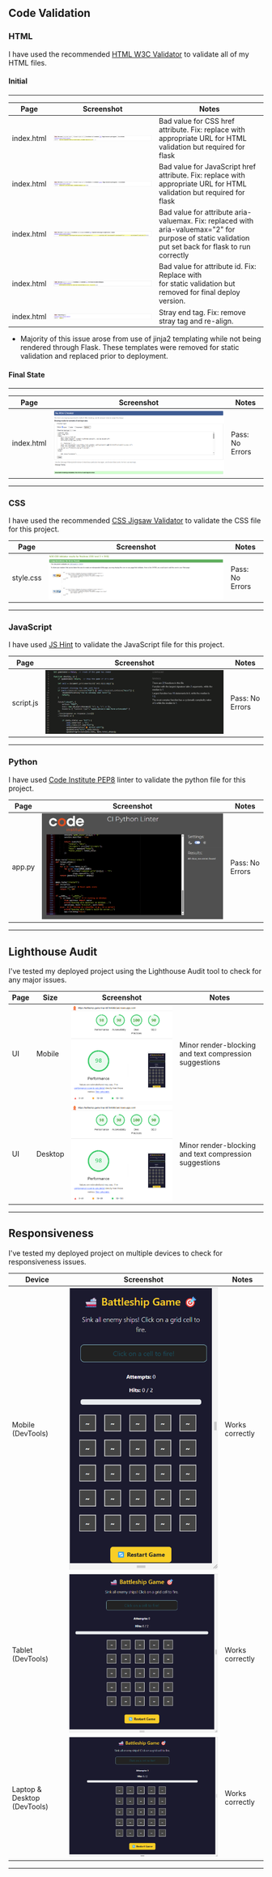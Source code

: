## Code Validation

### HTML

I have used the recommended [HTML W3C Validator](https://validator.w3.org) to validate all of my HTML files.

#### Initial

---

| Page | Screenshot | Notes |
| --- | --- | --- |
| index.html | ![screenshot](documentation/validation/html-validation-1.png) | Bad value for CSS href attribute. Fix: replace with appropriate URL for HTML validation but required for flask|
| index.html | ![screenshot](documentation/validation/html-validation-2.png) | Bad value for JavaScript href attribute. Fix: replace with appropriate URL for HTML validation but required for flask|
| index.html | ![screenshot](documentation/validation/html-validation-3.png) | Bad value for attribute aria-valuemax. Fix: replaced with aria-valuemax="2" for purpose of static validation put set back for flask to run correctly |
| index.html | ![screenshot](documentation/validation/html-validation-4.png) | Bad value for attribute id. Fix: Replace with <div id="cell-3-5"></div> for static validation but removed for final deploy version. |
| index.html | ![screenshot](documentation/validation/html-validation-5.png) | Stray end tag. Fix: remove stray tag and re-align. |

- Majority of this issue arose from use of jinja2 templating while not being rendered through Flask. These templates were removed for static validation and replaced prior to deployment.

#### Final State 

---

| Page | Screenshot | Notes |
| --- | --- | --- |
| index.html | ![screenshot](documentation/validation/html-validation-final-state.png) | Pass: No Errors |

---

### CSS

I have used the recommended [CSS Jigsaw Validator](https://jigsaw.w3.org/css-validator/) to validate the CSS file for this project.

| Page | Screenshot | Notes |
| --- | --- | --- |
| style.css | ![screenshot](documentation/validation/css-validation.png) | Pass: No Errors |

---

### JavaScript

I have used [JS Hint](https://jshint.com/) to validate the JavaScript file for this project.

| Page | Screenshot | Notes |
| --- | --- | --- |
| script.js | ![screenshot](documentation/validation/js-validation.png) | Pass: No Errors |

---

### Python

I have used [Code Institute PEP8](https://pep8ci.herokuapp.com/) linter to validate the python file for this project.

| Page | Screenshot | Notes |
| --- | --- | --- |
| app.py | ![screenshot](documentation/validation/python-validation.png) | Pass: No Errors |

---

## Lighthouse Audit

I've tested my deployed project using the Lighthouse Audit tool to check for any major issues.

| Page | Size | Screenshot | Notes |
| --- | --- | --- | --- |
| UI | Mobile | ![screenshot](documentation/lighthouse/lighthouse-mobile.png) | Minor render-blocking and text compression suggestions |
| UI | Desktop | ![screenshot](documentation/lighthouse/lighthouse-desktop.png) | Minor render-blocking and text compression suggestions |

---

## Responsiveness

I've tested my deployed project on multiple devices to check for responsiveness issues.

| Device | Screenshot | Notes |
| --- | --- | --- |
| Mobile (DevTools) | ![screenshot](documentation/responsiveness/mobile.png) | Works correctly |
| Tablet (DevTools) | ![screenshot](documentation/responsiveness/tablet.png) | Works correctly  |
| Laptop & Desktop (DevTools) | ![screenshot](documentation/responsiveness/laptop-and-desktop.png) | Works correctly |

---